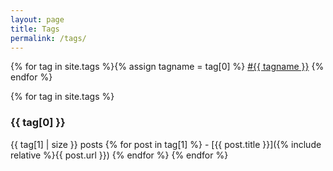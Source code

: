 ```yaml
---
layout: page
title: Tags
permalink: /tags/
---
```


{% for tag in site.tags %}{% assign tagname = tag[0] %} <a href="#{{ tagname }}" onclick="smoothscroll(event)">#{{ tagname }}</a> {% endfor %}

{% for tag in site.tags %}
<div id="{{ tag[0] }}"><h3>{{ tag[0] }}</h3></div>
{{ tag[1] | size }} posts
{% for post in tag[1] %}
- [{{ post.title }}]({% include relative %}{{ post.url }})
{% endfor %}
{% endfor %}

<script src="https://cdn.jsdelivr.net/gh/zichenstudio/smoothscroll.js/dist/smoothscroll.min.js"></script>
